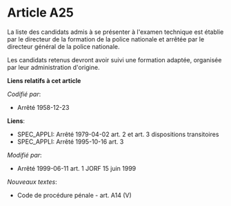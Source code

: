 # Article A25

La liste des candidats admis à se présenter à l'examen technique est établie par le directeur de la formation de la police
nationale et arrêtée par le directeur général de la police nationale.

Les candidats retenus devront avoir suivi une formation adaptée, organisée par leur administration d'origine.

**Liens relatifs à cet article**

_Codifié par_:

  - Arrêté 1958-12-23

**Liens**:

  - SPEC_APPLI: Arrêté 1979-04-02 art. 2 et art. 3 dispositions transitoires
  - SPEC_APPLI: Arrêté 1995-10-16 art. 3

_Modifié par_:

  - Arrêté 1999-06-11 art. 1 JORF 15 juin 1999

_Nouveaux textes_:

  - Code de procédure pénale - art. A14 (V)
